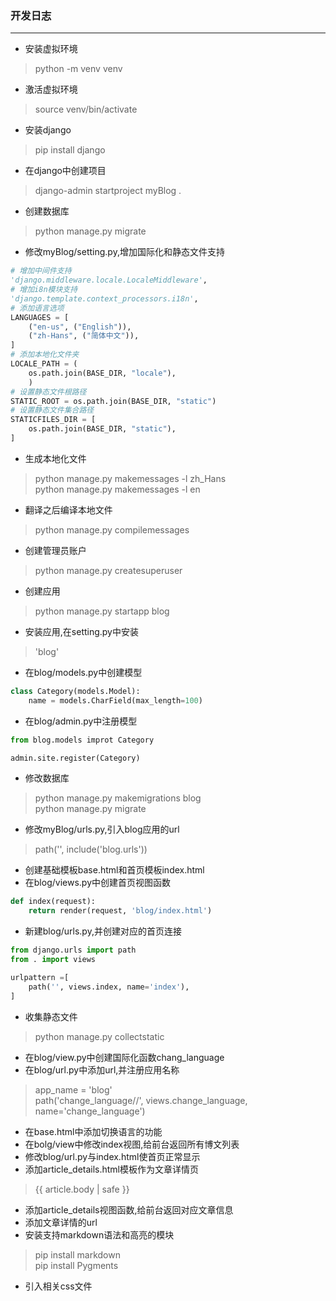 ### 开发日志
----
- 安装虚拟环境
> python -m venv venv
- 激活虚拟环境
> source venv/bin/activate
- 安装django
> pip install django
- 在django中创建项目
> django-admin startproject myBlog .
- 创建数据库
> python manage.py migrate
- 修改myBlog/setting.py,增加国际化和静态文件支持
``` python
# 增加中间件支持
'django.middleware.locale.LocaleMiddleware',
# 增加i8n模块支持
'django.template.context_processors.i18n',
# 添加语言选项
LANGUAGES = [
    ("en-us", ("English")),
    ("zh-Hans", ("简体中文")),
]
# 添加本地化文件夹
LOCALE_PATH = (
    os.path.join(BASE_DIR, "locale"),
    )
# 设置静态文件根路径
STATIC_ROOT = os.path.join(BASE_DIR, "static")
# 设置静态文件集合路径
STATICFILES_DIR = [
    os.path.join(BASE_DIR, "static"),
]
```
- 生成本地化文件
> python manage.py makemessages -l zh_Hans  
> python manage.py makemessages -l en
- 翻译之后编译本地文件
> python manage.py compilemessages
- 创建管理员账户
> python manage.py createsuperuser
- 创建应用
> python manage.py startapp blog
- 安装应用,在setting.py中安装
> 'blog'
- 在blog/models.py中创建模型
``` python
class Category(models.Model):
    name = models.CharField(max_length=100)
```
- 在blog/admin.py中注册模型
``` python
from blog.models improt Category

admin.site.register(Category)
```
- 修改数据库
> python manage.py makemigrations blog  
> python manage.py migrate
- 修改myBlog/urls.py,引入blog应用的url
> path('', include('blog.urls'))
- 创建基础模板base.html和首页模板index.html
- 在blog/views.py中创建首页视图函数
``` python
def index(request):
    return render(request, 'blog/index.html')
```
- 新建blog/urls.py,并创建对应的首页连接
``` python
from django.urls import path
from . import views

urlpattern =[
    path('', views.index, name='index'),
]
```
- 收集静态文件
> python manage.py collectstatic
- 在blog/view.py中创建国际化函数chang_language
- 在blog/url.py中添加url,并注册应用名称
> app_name = 'blog'  
> path('change_language/<language>/', views.change_language, name='change_language')
- 在base.html中添加切换语言的功能
- 在bolg/view中修改index视图,给前台返回所有博文列表
- 修改blog/url.py与index.html使首页正常显示
- 添加article_details.html模板作为文章详情页
> {{ article.body | safe }}
- 添加article_details视图函数,给前台返回对应文章信息
- 添加文章详情的url
- 安装支持markdown语法和高亮的模块
> pip install markdown  
> pip install Pygments
- 引入相关css文件